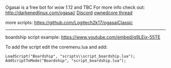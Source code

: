 Ogasai is a free bot for wow 1.12 and TBC 
For more info check out:
 http://darkenedlinux.com/ogasai/ [Discord](https://discord.gg/yFW2T4) [ownedcore thread](https://www.ownedcore.com/forums/world-of-warcraft/world-of-warcraft-emulator-servers/wow-emu-programs/600785-ogasai-d-j-vu-wow-1-12-1-vanilla-bot.html)

more scripts:
https://github.com/Logitech2k17/ogasaiClassic

------------------------------------------------------------------------------------------------------------

boardship script example:
https://www.youtube.com/embed/q9LEix-55TE

To add the script edit the coremenu.lua and add:

	LoadScript("Boardship", "scripts\\script_boardship.lua");
  	AddScriptToMode("Boardship", "script_boardship.lua");
